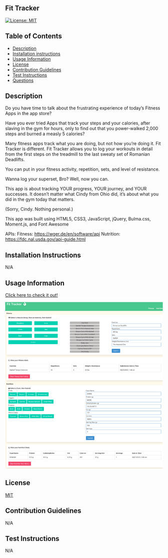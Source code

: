 ## Fit Tracker

[![License: MIT](https://img.shields.io/badge/License-MIT-yellow.svg)](https://opensource.org/licenses/MIT)

## Table of Contents
* [Description](#description)
* [Installation instructions](#installation-instructions)
* [Usage Information](#usage-information)
* [License](#license)
* [Contribution Guidelines](#contribution-guidelines)
* [Test Instructions](#test-instructions)
* [Questions](#questions)

## Description
Do you have time to talk about the frustrating experience of today’s Fitness Apps in the app store?

Have you ever tried Apps that track your steps and your calories, after slaving in the gym for hours, only to find out that you power-walked 2,000 steps and burned a measly 5 calories?

Many fitness apps track what you are doing, but not how you’re doing it. Fit Tracker is different. 
Fit Tracker allows you to log your workouts in detail from the first steps on the treadmill to the last sweaty set of Romanian Deadlifts. 

You can put in your fitness activity, repetition, sets, and level of resistance.

Wanna log your superset, Bro? Well, now you can. 

This app is about tracking YOUR progress, YOUR journey, and YOUR successes. It doesn’t matter what Cindy from Ohio did, it’s about what you did in the gym today that matters.

(Sorry, Cindy. Nothing personal.)

This app was built using HTML5, CSS3, JavaScript, jQuery, Bulma.css, Moment.js, and Font Awesome

APIs:
Fitness: https://wger.de/en/software/api
Nutrition: https://fdc.nal.usda.gov/api-guide.html

## Installation Instructions
N/A

## Usage Information
[Click here to check it out!](https://sprantis.github.io/fit-tracker/)

![Fit Tracker Screenshot](./assets/images/fit-tracker.png)

## License
[MIT](https://opensource.org/licenses/MIT)

## Contribution Guidelines
N/A

## Test Instructions
N/A

